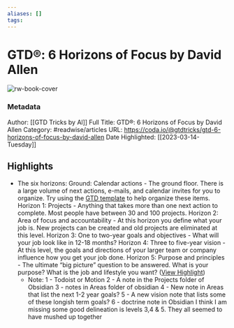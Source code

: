 ```yaml
---
aliases: []
tags:
---
```

# GTD®: 6 Horizons of Focus by David Allen

![rw-book-cover](https://images.unsplash.com/photo-1500964757637-c85e8a162699?crop=entropy&ixid=eyJhcHBfaWQiOjEwNzMxMn0&ixlib=rb-1.2.1&auto=compress&fit=crop&ar=1.91%3A1&fm=jpg)
### Metadata
Author: [[GTD Tricks by Al]]
Full Title: GTD®: 6 Horizons of Focus by David Allen
Category: #readwise/articles
URL: https://coda.io/@gtdtricks/gtd-6-horizons-of-focus-by-david-allen
Date Highlighted: [[2023-03-14-Tuesday]]

## Highlights
- The six horizons:
  Ground: Calendar actions - The ground floor. There is a large volume of next actions, e-mails, and calendar invites for you to organize. Try using the
  [GTD template](https://coda.io/t/GTD-by-David-Allen_tSkr0tKKfCB)
  ⁠
  to help organize these items.
  Horizon 1: Projects - Anything that takes more than one next action to complete. Most people have between 30 and 100 projects.
  Horizon 2: Area of focus and accountability - At this horizon you define what your job is. New projects can be created and old projects are eliminated at this level.
  Horizon 3: One to two-year goals and objectives - What will your job look like in 12-18 months?
  Horizon 4: Three to five-year vision - At this level, the goals and directions of your larger team or company influence how you get your job done.
  Horizon 5: Purpose and principles - The ultimate “big picture” question to be answered. What is your purpose? What is the job and lifestyle you want? ([View Highlight](https://read.readwise.io/read/01gvgab7qsf4pgre6dh5sfmp7r))
    - Note: 1 - Todoist or Motion
      2 - A note in the Projects folder of Obsidian
      3 - notes in Areas folder of obsidian
      4 - New note in Areas that list the next 1-2 year goals?
      5 - A new vision note that lists some of these longish term goals?
      6 - doctrine note in Obsidian
      I think I am missing some good delineation is levels 3,4 & 5. They all seemed to have mushed up together
